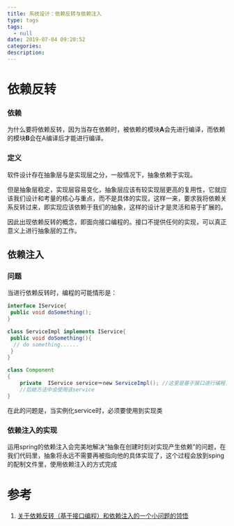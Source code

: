 ```yaml
---
title: 系统设计：依赖反转与依赖注入
type: tags
tags:
  - null
date: 2019-07-04 09:20:52
categories:
description:
---
```




# 依赖反转

### 依赖

为什么要将依赖反转，因为当存在依赖时，被依赖的模块**A**会先进行编译，而依赖的模块**B**会在A编译后才能进行编译。

### 定义

软件设计存在抽象层与是实现层之分，一般情况下，抽象依赖于实现。

但是抽象层稳定，实现层容易变化，抽象层应该有较实现层更高的复用性，它就应该我们设计和考量的核心与重点，而不是具体的实现，这样一来，要求我将依赖关系反转过来，即实现应该依赖于我们的抽象，这样的设计才是灵活和易于扩展的。

因此出现依赖反转的概念，即面向接口编程的。接口不提供任何的实现，可以真正意义上进行抽象层的工作。

## 依赖注入

### 问题

当进行依赖反转时，编程的可能情形是：

```Java
interface IService{
 public void doSomething();
}

class ServiceImpl implements IService{
 public void doSomething(){
  // do something......
 }
}

class Component
{
	private  IService service＝new ServiceImpl(); //这里是基于接口进行编程，但却在构造时与具体的实现发生了耦合
	//后继方法中会使用该service
}
```

在此的问题是，当实例化service时，必须要使用到实现类

### 依赖注入的实现

运用spring的依赖注入会完美地解决“抽象在创建时刻对实现产生依赖”的问题，在我们代码里，抽象将永远不需要再被指向他的具体实现了，这个过程会放到sping 的配制文件里，使用依赖注入的方式完成

# 参考 #

1. [关于依赖反转（基于接口编程）和依赖注入的一个小问题的领悟](https://blog.csdn.net/bluishglc/article/details/1680293)

